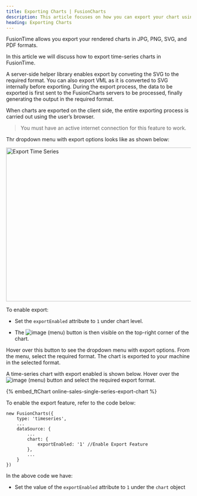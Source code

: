 ```yaml
---
title: Exporting Charts | FusionCharts
description: This article focuses on how you can export your chart using plain javascript.
heading: Exporting Charts
---
```


FusionTime allows you export your rendered charts in JPG, PNG, SVG, and PDF formats.

In this article we will discuss how to export time-series charts in FusionTime.

A server-side helper library enables export by conveting the SVG to the required format. You can also export VML as it is converted to SVG internally before exporting. During the export process, the data to be exported is first sent to the FusionCharts servers to be processed, finally generating the output in the required format.

When charts are exported on the client side, the entire exporting process is carried out using the user’s browser.

> You must have an active internet connection for this feature to work.

Thr dropdown menu with export options looks like as shown below:

<img src="{% site.BASE_URL %}/images/fusiontime-export-charts.png" alt="Export Time Series" width="700" height="420">

To enable export:

- Set the `exportEnabled` attribute to `1` under chart level.

- The <span> ![image](/images/exporting-as-image-and-pdf-export-button.jpg) </span> (menu) button is then visible on the top-right corner of the chart.

Hover over this button to see the dropdown menu with export options. From the menu, select the required format. The chart is exported to your machine in the selected format.

A time-series chart with export enabled is shown below. Hover over the <span> ![image](/images/exporting-as-image-and-pdf-export-button.jpg) </span> (menu) button and select the required export format.

{% embed_ftChart online-sales-single-series-export-chart %}

To enable the export feature, refer to the code below:

```
new FusionCharts({
    type: 'timeseries',
    ...
    dataSource: {
	    ...
	    chart: {
	        exportEnabled: '1' //Enable Export Feature
	    },
	    ...
	}
})
```

In the above code we have:

- Set the value of the `exportEnabled` attribute to `1` under the `chart` object
